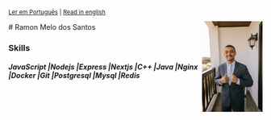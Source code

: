 <sup>
 
[Ler em Português](https://github.com/Ramonmelod/my-curriculum/blob/main/curriculo-portugues.md) | [Read in english](https://github.com/Ramonmelod/my-curriculum/blob/main/curriculum-english.md)

</sup>
# Ramon Melo dos Santos

<img align="right" width="120" src="./images/DSC00025.jpg" />

### Skills

##### JavaScript |Nodejs |Express |Nextjs |C++ |Java |Nginx |Docker |Git |Postgresql |Mysql |Redis
